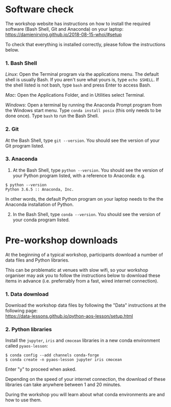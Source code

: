 # Software check

The workshop website has instructions on how to install the required software
(Bash Shell, Git and Anaconda) on your laptop:  
https://damienirving.github.io/2018-08-15-whoi/#setup

To check that everything is installed correctly, please follow the instructions below.

### 1. Bash Shell

*Linux*: Open the Terminal program via the applications menu.  The default shell is usually Bash.  If you aren't sure what yours is, type `echo $SHELL`.  If the shell listed is not bash, type `bash` and press Enter to access Bash.

*Mac*: Open the Applications Folder, and in Utilities select Terminal.

*Windows*: Open a terminal by running the Anaconda Prompt program from the Windows start menu. Type `conda install posix` (this only needs to be done once). Type `bash` to run the Bash Shell.

### 2. Git

At the Bash Shell, type `git --version`. You should see the version of your Git program listed. 

### 3. Anaconda

1. At the Bash Shell, type `python --version`. You should see the version of your Python program listed, with a reference to Anaconda: e.g. 
```
$ python --version
Python 3.6.5 :: Anaconda, Inc.
```
In other words, the default Python program on your laptop needs to the the Anaconda installation of Python.

2. In the Bash Shell, type `conda --version`. You should see the version of your conda program listed.


# Pre-workshop downloads

At the beginning of a typical workshop,
participants download a number of data files and Python libraries.

This can be problematic at venues with slow wifi,
so your workshop organiser may ask you to follow the instructions below
to download these items in advance
(i.e. preferrably from a fast, wired internet connection).

### 1. Data download

Download the workshop data files by following the "Data" instructions at the following page:  
https://data-lessons.github.io/python-aos-lesson/setup.html

### 2. Python libraries

Install the `jupyter`, `iris` and `cmocean` libraries in a new conda environment called `pyaos-lesson`:

```
$ conda config --add channels conda-forge
$ conda create -n pyaos-lesson jupyter iris cmocean
```

Enter "y" to proceed when asked.

Depending on the speed of your internet connection,
the download of these libraries can take anywhere between 1 and 20 minutes.

During the workshop you will learn about what conda environments are and how to use them.
